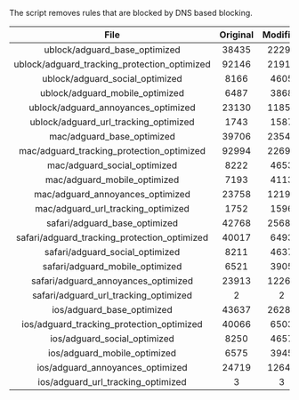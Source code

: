 The script removes rules that are blocked by DNS based blocking.


| File | Original | Modified |
|:----:|:-----:|:-----:|
| ublock/adguard_base_optimized | 38435 | 22294 |
| ublock/adguard_tracking_protection_optimized | 92146 | 21914 |
| ublock/adguard_social_optimized | 8166 | 4605 |
| ublock/adguard_mobile_optimized | 6487 | 3868 |
| ublock/adguard_annoyances_optimized | 23130 | 11855 |
| ublock/adguard_url_tracking_optimized | 1743 | 1587 |
| mac/adguard_base_optimized | 39706 | 23541 |
| mac/adguard_tracking_protection_optimized | 92994 | 22691 |
| mac/adguard_social_optimized | 8222 | 4653 |
| mac/adguard_mobile_optimized | 7193 | 4113 |
| mac/adguard_annoyances_optimized | 23758 | 12190 |
| mac/adguard_url_tracking_optimized | 1752 | 1596 |
| safari/adguard_base_optimized | 42768 | 25684 |
| safari/adguard_tracking_protection_optimized | 40017 | 6493 |
| safari/adguard_social_optimized | 8211 | 4637 |
| safari/adguard_mobile_optimized | 6521 | 3905 |
| safari/adguard_annoyances_optimized | 23913 | 12268 |
| safari/adguard_url_tracking_optimized | 2 | 2 |
| ios/adguard_base_optimized | 43637 | 26287 |
| ios/adguard_tracking_protection_optimized | 40066 | 6503 |
| ios/adguard_social_optimized | 8250 | 4657 |
| ios/adguard_mobile_optimized | 6575 | 3945 |
| ios/adguard_annoyances_optimized | 24719 | 12643 |
| ios/adguard_url_tracking_optimized | 3 | 3 |